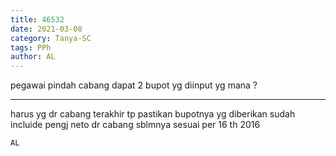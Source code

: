 ```yaml
---
title: 46532
date: 2021-03-08
category: Tanya-SC
tags: PPh
author: AL
---
```


pegawai pindah cabang dapat 2 bupot yg diinput yg mana ?

---

harus yg dr cabang terakhir tp pastikan bupotnya yg diberikan sudah incluide pengj neto dr cabang sblmnya sesuai per 16 th 2016

`AL`
